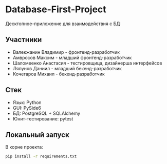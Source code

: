 # Database-First-Project
Десктопное-приложение для взаимодействия с БД

## Участники
- Валекжанин Владимир - фронтенд-разработчик
- Амвросов Максим - младший фронтенд-разработчик
- Шаломеенко Анастасия - тестировщица, дизайнерша интерфейсов
- Ляпунов Даниил - младший бекенд-разработчик
- Кочегаров Михаил - бекенд-разработчик

## Стек
- Язык: Python
- GUI: PySide6
- БД: PostgreSQL + SQLAlchemy
- Юнит-тестирование: pytest

## Локальный запуск

В корне проекта:

```bash
pip install -r requirements.txt
```
